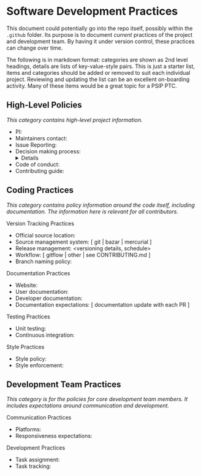 # Software Development Practices

This document could potentially go into the repo itself, possibly within the `.github` folder. Its purpose is to document *current* practices of the project and development team. By having it under version control, these practices can change over time.

The following is in markdown format: categories are shown as 2nd level headings, details are lists of key-value-style pairs. This is just a starter list, items and categories should be added or removed to suit each individual project. Reviewing and updating the list can be an excellent on-boarding activity. Many of these items would be a great topic for a PSIP PTC.

## High-Level Policies

*This category contains high-level project information.*

  - PI: <lead for the project>
  - Maintainers contact: <preferred way to get in touch with maintainers>
  - Issue Reporting: <preferred way to report issues>
  - Decision making process: <details on how decisions are made>
  - Code of conduct: <loction or details for code-of-conduct>
  - Contributing guide: <location>

## Coding Practices

*This category contains policy information around the code itself, including documentation. The information here is relevant for all contributors.*

Version Tracking Practices
  - Official source location:
  - Source management system: [ git | bazar | mercurial ]
  - Release management: <versioning details, schedule>
  - Workflow: [ gitflow | other | see CONTRIBUTING.md ]
  - Branch naming policy:

Documentation Practices
  - Website: 
  - User documentation:
  - Developer documentation:
  - Documentation expectations: [ documentation update with each PR ]

Testing Practices
  - Unit testing:
  - Continuous integration:

Style Practices
  - Style policy: <file location>
  - Style enforcement: <by CI on PRs>
  
## Development Team Practices

*This category is for the policies for core development team members. It includes expectations around communication and development.*

Communication Practices
  - Platforms:
  - Responsiveness expectations:

Development Practices
  - Task assignment:
  - Task tracking:
